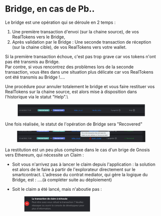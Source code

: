 # Bridge, en cas de Pb..

Le bridge est une opération qui se déroule en 2 temps :

1. Une première transaction d'envoi (sur la chaine source), de vos RealTokens vers le Bridge,
2. Après validation par le Bridge : Une seconde transaction de réception (sur la chaine cible), de vos RealTokens vers votre wallet.

Si la première transaction échoue, c'est pas trop grave car vos tokens n'ont pas été transmis au Bridge.\
Par contre, si vous rencontrez des problèmes lors de la seconde transaction, vous êtes dans une situation plus délicate car vos RealTokens ont été transmis au Bridge !....

Une procédure pour annuler totalement le bridge et vous faire restituer vos RealTokens sur la chaine source, est alors mise à disposition dans l'historique via le statut "Help".\\

<figure><img src="../../.gitbook/assets/image (8).png" alt="" width="563"><figcaption></figcaption></figure>

Une fois réalisée, le statut de l'opération de Bridge sera "Recovered"

<figure><img src="../../.gitbook/assets/image (1) (1) (1) (1).png" alt="" width="563"><figcaption></figcaption></figure>

La restitution est un peu plus complexe dans le cas d'un brige de Gnosis vers Ethereum, qui nécessite un Claim :

* Soit vous n'arrivez pas à lancer le claim depuis l'application : la solution est alors de le faire à partir de l'explorateur directement sur le smartcontract. L'adresse du contrat mediator, qui gère la logique du Bridge, est : ....(à compléter suite au déploiement)
*   Soit le claim a été lancé, mais n'aboutie pas :

    <figure><img src="../../.gitbook/assets/image (2) (1) (1) (1).png" alt="" width="218"><figcaption></figcaption></figure>
